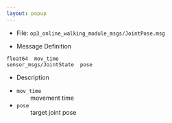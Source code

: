 ```yaml
---
layout: popup
---
```


- File: `op3_online_walking_module_msgs/JointPose.msg`

- Message Definition
 ```
 float64  mov_time
 sensor_msgs/JointState  pose
 ```

- Description

* `mov_time`   
&emsp;&emsp; movement time      
* `pose`    
&emsp;&emsp; target joint pose   



